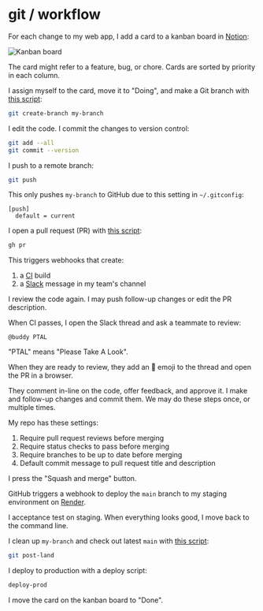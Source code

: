 # git / workflow

For each change to my web app,
I add a card to a kanban board in [Notion](https://notion.com):

![Kanban board](/images/kanban.png)

The card might refer to a feature, bug, or chore.
Cards are sorted by priority in each column.

I assign myself to the card,
move it to "Doing",
and make a Git branch with
[this script](https://github.com/croaky/laptop/blob/main/bin/git-create-branch):

```bash
git create-branch my-branch
```

I edit the code.
I commit the changes to version control:

```bash
git add --all
git commit --version
```

I push to a remote branch:

```bash
git push
```

This only pushes `my-branch` to GitHub due to this setting in
`~/.gitconfig`:

```
[push]
  default = current
```

I open a pull request (PR) with
[this script](https://github.com/croaky/laptop/blob/main/bin/git-pr):

```bash
gh pr
```

This triggers webhooks that create:

1. a [CI](https://www.martinfowler.com/articles/continuousIntegration.html) build
2. a [Slack](https://slack.com) message in my team's channel

I review the code again.
I may push follow-up changes or edit the PR description.

When CI passes,
I open the Slack thread and ask a teammate
to review:

```
@buddy PTAL
```

"PTAL" means "Please Take A Look".

When they are ready to review,
they add an 👀 emoji to the thread
and open the PR in a browser.

They comment in-line on the code, offer feedback, and approve it.
I make and follow-up changes and commit them.
We may do these steps once, or multiple times.

My repo has these settings:

1. Require pull request reviews before merging
2. Require status checks to pass before merging
3. Require branches to be up to date before merging
4. Default commit message to pull request title and description

I press the "Squash and merge" button.

GitHub triggers a webhook to deploy the `main` branch
to my staging environment on [Render](https://render.com).

I acceptance test on staging.
When everything looks good,
I move back to the command line.

I clean up `my-branch` and check out latest `main` with
[this script](https://github.com/croaky/laptop/blob/main/bin/git-post-land):

```bash
git post-land
```

I deploy to production with a deploy script:

```bash
deploy-prod
```

I move the card on the kanban board to "Done".
